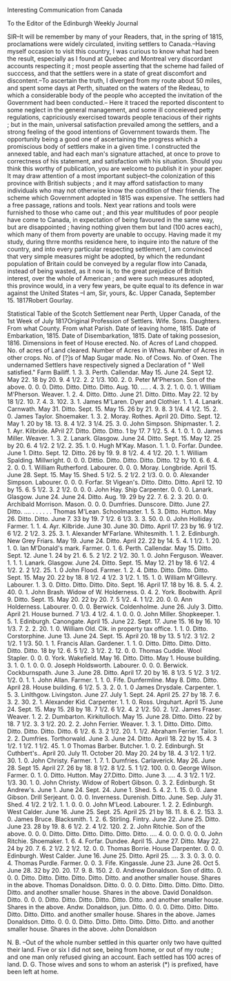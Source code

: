 Interesting Communication from CanadaTo the Editor of the Edinburgh Weekly JournalSIR–It will be remember by many of your Readers, that, in the spring of
                    1815, proclamations were widely circulated, inviting settlers to
                    Canada.–Having myself occasion to visit this country, I was curious
                    to know what had been the result, especially as I found at Quebec and Montreal
                    very discordant accounts respecting it ; most people asserting that the
                    scheme had failed of succcess, and that the settlers were in a state of great
                    discomfort and discontent.–To ascertain the truth, I diverged from my
                    route about 50 miles, and spent some days at Perth, situated on the waters
                    of the Redeau, to which a considerable body of the people who accepted the
                    invitation of the Government had been conducted.– Here it traced the
                    reported discontent to some neglect in the general management, and some ill
                    conceieved petty regulations, capriciously exercised towards people tenacious of
                    their rights ; but in the main, universal satisfaction prevailed among the
                    settlers, and a strong feeling of the good intentions of Government towards
                    them. The opportunity being a good one of ascertaining the
                    progress which a promiscious body of settlers make in a given time. I
                    constructed the annexed table, and had each man's signature attached, at once to
                    prove to correctness of his statement, and satisfaction with his situation.
                    Should you think this worthy of publication, you are welcome to publish it in
                    your paper. It may draw attention of a most important subject–the
                    colonization of this province with British subjects ; and it may afford
                    satisfaction to many individuals who may not otherwise know the condition of
                    their friends. The scheme which Government adopted in 1815 was expensive.
                    The settlers had a free passage, rations and tools. Next year rations and tools
                    were furnished to those who came out ; and this year multitudes of poor
                    people have come to Canada, in expectation of being favoured in the same way,
                    but are disappointed ; having nothing given them but land (100 acres each),
                    which many of them from poverty are unable to occupy. Having made it my study,
                    during thrre months residence here, to inquire into the nature of the country,
                    and into every particular respecting settlement, I am convinced that very
                    simple measures might be adopted, by which the redundant population of Britain
                    could be conveyed by a regular flow into Canada, instead of being wasted,
                    as it now is, to the great prejudice of British interest, over the whole of
                    American ; and were such measures adopted, this province would, in a very
                    few years, be quite equal to its defence in war against the United States
                    –I am, Sir, yours, &c. Upper Canada, September 15. 1817Robert Gourlay.Statistical Table of the Scotch Settlement near Perth, Upper
                        Canada, of the 1st Week of July 1817Original Profession of Settlers. Wife. Sons. Daughters. From what County.
                    From what Parish. Date of leaving home, 1815. Date of Embarkation, 1815. Date of
                    Disembarkation, 1815. Date of taking possesion, 1816. Dimensions in feet of
                    House erected. No. of Acres of Land chopped. No. of acres of Land cleared.
                    Number of Acres in Whea. Number of Acres in other crops. No. of [?]s of Map
                    Sugar made. No. of Cows. No. of Oxen. The undernamed Settlers have respectively
                    signed a Declaration of " Well satisfied." Farm Bailiff. 1. 3. 3. Perth.
                    Callendar. May 15. June 24. Sept 12. May 22. 18 by 20. 9. 4 1/2. 2. 2 1/3. 100.
                    2. 0. Peter M'Pherson. Son of the above. 0. 0. 0. Ditto. Ditto. Ditto.
                    Ditto. Aug. 10. .... . 4. 3. 2. 1. 0. 0. 1. William M'Pherson. Weaver. 1.
                    2. 4. Ditto. Ditto. June 21. Ditto. Ditto. May 22. 12 by 18 1/2. 10. 7. 4. 3.
                    102. 3. 1. James M'Laren. Dyer and Clothier. 1. 1. 4. Lanark. Carnwath. May
                    31. Ditto. Sept. 15. May 15. 26 by 21. 9. 8. 3 1/4. 4 1/2. 15. 2. 0. James
                    Taylor. Shoemaker. 1. 3. 2. Moray. Rothes. April 20. Ditto. Sept. 12. May
                    1. 20 by 18. 13. 8. 4 1/2. 3 1/4. 25. 3. 0. John Simpson. Shipmaster. 1. 2.
                    1. Ayr. Kilbride. APril 27. Ditto. Ditto. Ditto. 1 by 17. 7 1/2. 5. 4. 1. 0. 1.
                    0. James Miller. Weaver. 1. 3. 2. Lanark. Glasgow. June 24. Ditto. Sept.
                    15. May 12. 25 by 20. 6. 4 1/2. 2 1/2. 2. 35. 1. 0. Hugh M'Kay. Mason. 1.
                    1. 0. Forfar. Dundee. June 1. Ditto. Sept. 12. Ditto. 26 by 19. 9. 8 1/2. 4. 4
                    1/2. 20. 1. 1. William Spalding. Millwright. 0. 0. 0. Dittio. Ditto. Ditto.
                    Ditto. Ditto. 12 by 10. 6. 6. 4. 2. 0. 0. 1. William Rutherford. Labourer.
                    0. 0. 0. Moray. Longbride. April 15. June 28. Sept. 15. May 15. Shed. 5 1/2. 5.
                    2 1/2. 2 1/3. 0. 0. 0. Alexander Simpson. Labourer. 0. 0. 0. Forfar. St
                    Vigean's. Ditto. Ditto. Ditto. April 12. 10 by 15. 6. 5 1/2. 3. 2 1/2. 0. 0. 0.
                    John Hay. Ship Carpenter. 0. 0. 0. Lanark. Glasgow. June 24. June 24.
                    Ditto. Aug. 19. 29 by 22. 7. 6. 2. 3. 20. 0. 0. Archibald Morrison. Mason.
                    0. 0. 0. Dumfries. Dunscore. Ditto. June 27. Ditto. .... . . . . . . Thomas
                    M'Lean. Schoolmaster. 1. 5. 3. Ditto. Hutton. May 26. Ditto. Ditto. June 7.
                    33 by 19. 7 1/2. 6 1/3. 3. 3. 50. 0. 0. John Holliday. Farmer. 1. 1. 4.
                    Ayr. Kilbride. June 30. June 30. Ditto. April 17. 23 by 16. 9 1/2. 6 1/2. 2 1/2.
                    3. 25. 3. 1. Alexander M'Farlane. Whitesmith. 1. 1. 2. Edinburgh. New Grey
                    Friars. May 19. June 24. Ditto. April 22. 22 by 14. 5. 4. 1 1/2. 1. 20. 1. 0.
                    Ian M'Donald's mark. Farmer. 0. 1. 6. Perth. Callendar. May 15. Ditto.
                    Sept. 12. June 1. 24 by 21. 6. 5. 2 1/2. 2 1/2. 30. 1. 0. John Ferguson.
                    Weaver. 1. 1. 1. Lanark. Glasgow. June 24. Ditto. Sept. 15. May 12. 21 by
                    18. 6 1/2. 4 1/2. 2. 2 1/2. 25. 1. 0 John Flood. Farmer. 1. 2. 4. Ditto.
                    Ditto. Ditto. Ditto. Sept. 15. May 20. 22 by 18. 8 1/2. 4 1/2. 3 1/2. 1. 15. 1.
                    0. William M'Gillevry. Labourer. 1. 3. 0. Ditto. Ditto. Ditto. Dito. Sept.
                    16. April 17. 18 by 16. 8. 5. 4. 2. 40. 0. 1. John Brash. Widow of W.
                    Holderness. 0. 4. 2. York. Boobwith. April 9. Ditto. Sept. 15. May 20. 22 by 20.
                    7. 5 1/2. 4. 1 1/2. 20. 0. 0. Ann Holderness. Labourer. 0. 0. 0. Berwick.
                    Coldenholme. June 26. July 3. Ditto. April 21. House burned. 7 1/3. 4 1/2. 4. 1.
                    0. 0. 0. John Miller. Shopkeeper. 1. 5. 1. Edinburgh. Canongate. April 15.
                    June 22. Sept. 17. June 15. 16 by 16. 10 1/3. 7. 2. 2. 20. 1. 0. William Old.
                    Clk. in property tax office. 1. 1. 0. Ditto. Corstorphine. June 13. June
                    24. Sept. 15. April 20. 18 by 13. 5 1/2. 3 1/2. 2 1/2. 1 1/3. 50. 1. 1. Francis
                    Allan. Gardener. 1. 1. 0. Ditto. Ditto. Ditto. Ditto. Ditto. Ditto. 18 by
                    12. 6. 5 1/2. 3 1/2. 2. 12. 0. 0. Thomas Cuddie. Wool Stapler. 0. 0. 0.
                    York. Wakefield. May 16. Ditto. Ditto. May 1. House building. 3. 1. 0. 1. 0. 0.
                    0. Joseph Holdsworth. Labourer. 0. 0. 0. Berwick. Cockburnspath. June 3.
                    June 28. Ditto. April 17. 20 by 16. 8 1/3. 5 1/2. 3 1/2. 1/2. 0. 1. 1. John
                    Allan. Farmer. 1. 1. 0. Fife. Dunfermline. May 8. Ditto. Ditto. April 28.
                    House building. 6 1/2. 5. 3. 2. 0. 1. 0 James Drysdale. Carpenter. 1. 5. 3.
                    Linlthgow. Livingston. June 27. July 1. Sept. 24. April 25. 27 by 18. 7. 6. 3.
                    2. 30. 2. 1. Alexander Kid. Carpenter. 1. 1. 0. Ross. Urquhart. April 15.
                    June 24. Sept. 15. May 15. 28 by 18. 7 1/2. 6 1/2. 4. 2 1/2. 50. 2. 1/2. James
                    Fraser. Weaver. 1. 2. 2. Dumbarton. Kirkitulloch. May 15. June 28. Ditto.
                    Ditto. 22 by 18. 7 1/2. 3. 3 1/2. 20. 2. 2. John Ferrier. Weaver. 1. 3. 1.
                    Ditto. Ditto. Ditto. Ditto. Ditto. Ditto. Ditto. 6 1/2. 6. 3. 2 1/2. 20. 1. 1/2.
                    Abraham Ferrier. Tailor. 1. 2. 2. Dumfries. Torthorwald. June 3. June 24.
                    Ditto. April 18. 22 by 15. 4. 3 1/2. 1 1/2. 1 1/2. 45. 1. 0 Thomas Barber.
                    Butcher. 1. 0. 2. Edinburgh. St Cuthbert's.. April 20. July 11. October 20.
                    May 20. 24 by 18. 4. 3 1/2. 1 1/2. 30. 1. 0. John Christy. Farmer. 1. 7. 1.
                    Dumfries. Carlaverick. May 26. June 28. Sept 15. April 27. 26 by 18. 8 1/2. 8
                    1/2. 5. 1 1/2. 100. 0. 0. George Wilson. Farmer. 0. 1. 0. Ditto. Hutton.
                    May 27.Ditto. Ditto. June 3. .... 4. 3 1/2. 1 1/2. 1/3. 30. 1. 0. John Christy.
                    Widow of Robert Gibson. 0. 3. 2. Edinburgh. St Andrew's. June 1. June 24.
                    Sept. 24. June 1. Shed. 5. 4. 2. 1. 15. 0. 0. Jane Gibson. Drill Serjeant.
                    0. 0. 0. Inverness. Durenish. Ditto. June. Sep. July 31. Shed. 4 1/2. 2 1/2. 1.
                    1. 0. 0. 0. John M'Leod. Labourer. 1. 2. 2. Edinburgh. West Calder. June
                    16. June 25. Sept. 25. April 25. 21 by 18. 11. 8. 6. 2. 153. 3. 0. James Bruce.
                    Blacksmith. 1. 2. 6. Stirling. Fintry. June 22. June 25. Ditto. June 23. 28
                    by 19. 8. 6 1/2. 2. 4 1/2. 120. 2. 2. John Ritchie. Son of the above. 0. 0.
                    0. Ditto. Ditto. Ditto. Ditto. Ditto. Ditto. .... 4. 0. 0. 0. 0. 0. 0. John
                    Ritchie. Shoemaker. 1. 6. 4. Forfar. Dundee. April 15. June 27. Ditto. May
                    22. 24 by 20. 7. 6. 2 1/2. 2 1/2. 12. 0. 0. Thomas Borrie. House Darpenter.
                    0. 0. 0. Edinburgh. West Calder. June 16. June 25. Ditto. April 25. .... 3. 3.
                    0. 3. 0. 0. 4. Thomas Purdle. Farmer. 0. 0. 3. Fife. Kingassle. June 23.
                    June 26. Oct 5. June 28. 32 by 20. 20. 17. 9. 8. 150. 2. 0. Andrew Donaldson.
                    Son of ditto. 0. 0. 0. Ditto. Ditto. Ditto. Ditto. Ditto. Ditto. and
                    another smaller house. Shares in the above. Thomas Donaldson. Ditto. 0. 0.
                    0. Ditto. Ditto. Ditto. Ditto. Ditto. Ditto. and another smaller house. Shares
                    in the above. David Donaldson. Ditto. 0. 0. 0. Ditto. Ditto. Ditto. Ditto.
                    Ditto. Ditto. and another smaller house. Shares in the above. Andw. Donaldson,
                    jun. Ditto. 0. 0. 0. Ditto. Ditto. Ditto. Ditto. Ditto. Ditto. and another
                    smaller house. Shares in the above. James Donaldson. Ditto. 0. 0. 0. Ditto.
                    Ditto. Ditto. Ditto. Ditto. Ditto. and another smaller house. Shares in the
                    above. John DonaldsonN. B. –Out of the whole number settled in this quarter only two have
                    quitted their land. Five or six I did not see, being from home, or out of my
                    route ; and one man only refused giving an account. Each settled has 100
                    acres of land. D. G. Those wives and sons to whom an asterisk (*) is
                    prefixed, have been left at home.